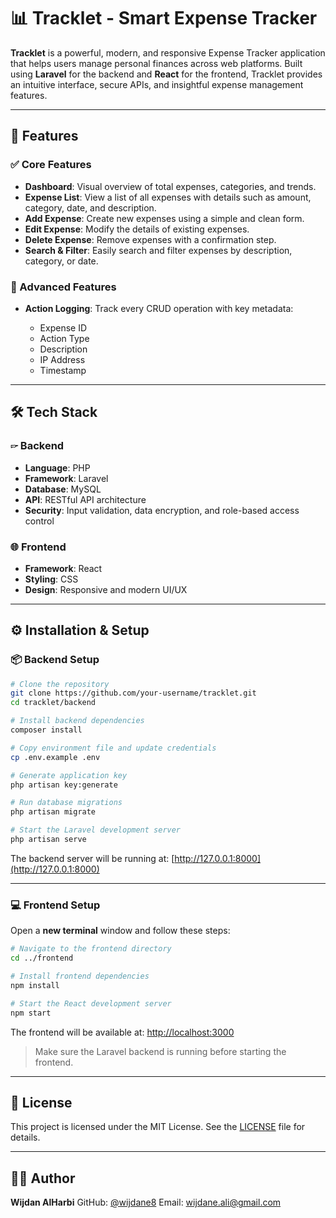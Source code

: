 # 📊 Tracklet - Smart Expense Tracker

**Tracklet** is a powerful, modern, and responsive Expense Tracker application that helps users manage personal finances across web platforms. Built using **Laravel** for the backend and **React** for the frontend, Tracklet provides an intuitive interface, secure APIs, and insightful expense management features.

---

## 🌟 Features

### ✅ Core Features

* **Dashboard**: Visual overview of total expenses, categories, and trends.
* **Expense List**: View a list of all expenses with details such as amount, category, date, and description.
* **Add Expense**: Create new expenses using a simple and clean form.
* **Edit Expense**: Modify the details of existing expenses.
* **Delete Expense**: Remove expenses with a confirmation step.
* **Search & Filter**: Easily search and filter expenses by description, category, or date.

### 🧠 Advanced Features

* **Action Logging**: Track every CRUD operation with key metadata:

  * Expense ID
  * Action Type
  * Description
  * IP Address
  * Timestamp

---

## 🛠️ Tech Stack

### 🖙 Backend

* **Language**: PHP
* **Framework**: Laravel
* **Database**: MySQL
* **API**: RESTful API architecture
* **Security**: Input validation, data encryption, and role-based access control

### 🌐 Frontend

* **Framework**: React
* **Styling**: CSS
* **Design**: Responsive and modern UI/UX

---

## ⚙️ Installation & Setup

### 📦 Backend Setup

```bash
# Clone the repository
git clone https://github.com/your-username/tracklet.git
cd tracklet/backend

# Install backend dependencies
composer install

# Copy environment file and update credentials
cp .env.example .env

# Generate application key
php artisan key:generate

# Run database migrations
php artisan migrate

# Start the Laravel development server
php artisan serve
```

The backend server will be running at: [http://127.0.0.1:8000](http://127.0.0.1:8000)

---

### 💻 Frontend Setup

Open a **new terminal** window and follow these steps:

```bash
# Navigate to the frontend directory
cd ../frontend

# Install frontend dependencies
npm install

# Start the React development server
npm start
```

The frontend will be available at: [http://localhost:3000](http://localhost:3000)

> Make sure the Laravel backend is running before starting the frontend.

---

## 📜 License

This project is licensed under the MIT License. See the [LICENSE](LICENSE) file for details.

---

## 👩‍💻 Author

**Wijdan AlHarbi**
GitHub: [@wijdane8](https://github.com/wijdane8)
Email: [wijdane.ali@gmail.com](mailto:wijdane.ali@gmail.com)
